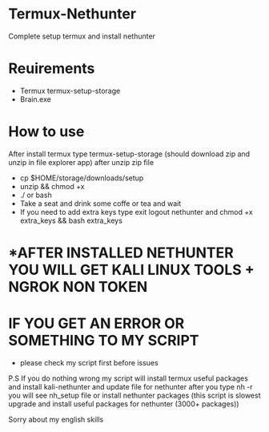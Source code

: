 # Termux-Nethunter
Complete setup termux and install nethunter

# Reuirements
- Termux termux-setup-storage
- Brain.exe

# How to use
After install termux type termux-setup-storage (should download zip and unzip in file explorer app) after unzip zip file

- cp $HOME/storage/downloads/setup <new file name>
- unzip <new file name> && chmod +x <new file name>
- ./<new file name> or bash <new file name>
- Take a seat and drink some coffe or tea and wait
- If you need to add extra keys type exit logout nethunter and chmod +x extra_keys && bash extra_keys 

# *AFTER INSTALLED NETHUNTER YOU WILL GET KALI LINUX TOOLS + NGROK NON TOKEN   
  
# IF YOU GET AN ERROR OR SOMETHING TO MY SCRIPT
- please check my script first before issues

P.S If you do nothing wrong my script will install termux useful packages and install kali-nethunter and update file for nethunter after you type nh -r
you will see nh_setup file or install nethunter packages (this script is slowest upgrade and install useful packages for nethunter (3000+ packages))
  
  Sorry about my english skills
  
